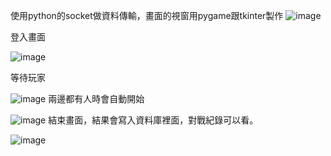 使用python的socket做資料傳輸，畫面的視窗用pygame跟tkinter製作
![image](https://user-images.githubusercontent.com/80031876/148183622-8b1563ab-2fe1-4158-8be7-0c70e2b265f2.png)

登入畫面


![image](https://user-images.githubusercontent.com/80031876/148183766-3a2216bb-c72c-41a6-84c4-7b61d89851bf.png)

等待玩家

![image](https://user-images.githubusercontent.com/80031876/148183863-00cef888-1f0e-4462-9adc-33c088ac9848.png)
兩邊都有人時會自動開始

![image](https://user-images.githubusercontent.com/80031876/148184380-aec08674-9ec4-4755-b671-05456c3092e7.png)
結束畫面，結果會寫入資料庫裡面，對戰紀錄可以看。

![image](https://user-images.githubusercontent.com/80031876/148184589-95d85154-2915-4d23-b4c9-3bd68c880026.png)
